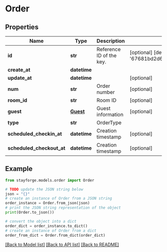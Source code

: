 # Order


## Properties

Name | Type | Description | Notes
------------ | ------------- | ------------- | -------------
**id** | **str** | Reference ID of the key. | [optional] [default to '67681bd2d65b3557ef503b2b']
**create_at** | **datetime** |  | 
**update_at** | **datetime** |  | [optional] 
**num** | **str** | Order number | [optional] 
**room_id** | **str** | Room ID | [optional] 
**guest** | [**Guest**](Guest.md) | Guest information | [optional] 
**type** | **str** | OrderType | 
**scheduled_checkin_at** | **datetime** | Creation timestamp | [optional] 
**scheduled_checkout_at** | **datetime** | Creation timestamp | [optional] 

## Example

```python
from stayforge.models.order import Order

# TODO update the JSON string below
json = "{}"
# create an instance of Order from a JSON string
order_instance = Order.from_json(json)
# print the JSON string representation of the object
print(Order.to_json())

# convert the object into a dict
order_dict = order_instance.to_dict()
# create an instance of Order from a dict
order_from_dict = Order.from_dict(order_dict)
```
[[Back to Model list]](../README.md#documentation-for-models) [[Back to API list]](../README.md#documentation-for-api-endpoints) [[Back to README]](../README.md)


